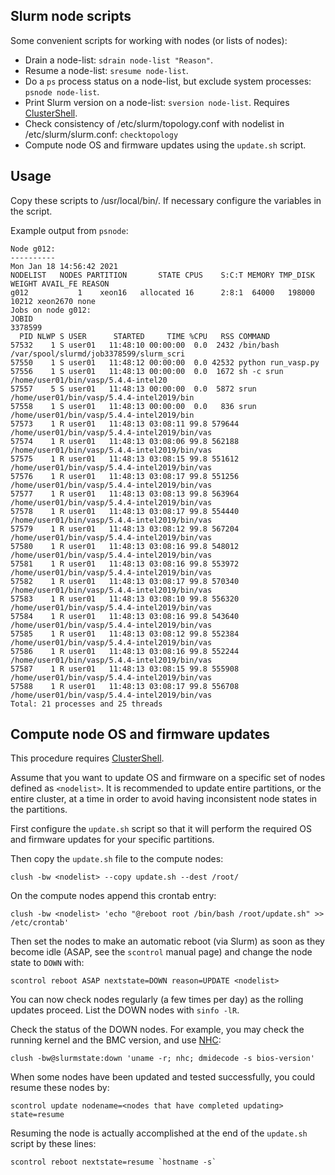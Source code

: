 Slurm node scripts
------------------

Some convenient scripts for working with nodes (or lists of nodes):

* Drain a node-list: ```sdrain node-list "Reason"```.
* Resume a node-list: ```sresume node-list```.
* Do a ```ps``` process status on a node-list, but exclude system processes: ```psnode node-list```.
* Print Slurm version on a node-list: ```sversion node-list```. Requires [ClusterShell](https://wiki.fysik.dtu.dk/niflheim/SLURM#clustershell).
* Check consistency of /etc/slurm/topology.conf with nodelist in /etc/slurm/slurm.conf: ```checktopology```
* Compute node OS and firmware updates using the ```update.sh``` script.


Usage
-----

Copy these scripts to /usr/local/bin/.
If necessary configure the variables in the script.

Example output from ```psnode```:

```
Node g012:
----------
Mon Jan 18 14:56:42 2021
NODELIST   NODES PARTITION       STATE CPUS    S:C:T MEMORY TMP_DISK WEIGHT AVAIL_FE REASON               
g012           1    xeon16   allocated 16      2:8:1  64000   198000  10212 xeon2670 none                 
Jobs on node g012:
JOBID
3378599
  PID NLWP S USER      STARTED     TIME %CPU   RSS COMMAND
57532    1 S user01   11:48:10 00:00:00  0.0  2432 /bin/bash /var/spool/slurmd/job3378599/slurm_scri
57550    1 S user01   11:48:12 00:00:00  0.0 42532 python run_vasp.py
57556    1 S user01   11:48:13 00:00:00  0.0  1672 sh -c srun /home/user01/bin/vasp/5.4.4-intel20
57557    5 S user01   11:48:13 00:00:00  0.0  5872 srun /home/user01/bin/vasp/5.4.4-intel2019/bin
57558    1 S user01   11:48:13 00:00:00  0.0   836 srun /home/user01/bin/vasp/5.4.4-intel2019/bin
57573    1 R user01   11:48:13 03:08:11 99.8 579644 /home/user01/bin/vasp/5.4.4-intel2019/bin/vas
57574    1 R user01   11:48:13 03:08:06 99.8 562188 /home/user01/bin/vasp/5.4.4-intel2019/bin/vas
57575    1 R user01   11:48:13 03:08:15 99.8 551612 /home/user01/bin/vasp/5.4.4-intel2019/bin/vas
57576    1 R user01   11:48:13 03:08:17 99.8 551256 /home/user01/bin/vasp/5.4.4-intel2019/bin/vas
57577    1 R user01   11:48:13 03:08:13 99.8 563964 /home/user01/bin/vasp/5.4.4-intel2019/bin/vas
57578    1 R user01   11:48:13 03:08:17 99.8 554440 /home/user01/bin/vasp/5.4.4-intel2019/bin/vas
57579    1 R user01   11:48:13 03:08:12 99.8 567204 /home/user01/bin/vasp/5.4.4-intel2019/bin/vas
57580    1 R user01   11:48:13 03:08:16 99.8 548012 /home/user01/bin/vasp/5.4.4-intel2019/bin/vas
57581    1 R user01   11:48:13 03:08:16 99.8 553972 /home/user01/bin/vasp/5.4.4-intel2019/bin/vas
57582    1 R user01   11:48:13 03:08:17 99.8 570340 /home/user01/bin/vasp/5.4.4-intel2019/bin/vas
57583    1 R user01   11:48:13 03:08:10 99.8 556320 /home/user01/bin/vasp/5.4.4-intel2019/bin/vas
57584    1 R user01   11:48:13 03:08:16 99.8 543640 /home/user01/bin/vasp/5.4.4-intel2019/bin/vas
57585    1 R user01   11:48:13 03:08:12 99.8 552384 /home/user01/bin/vasp/5.4.4-intel2019/bin/vas
57586    1 R user01   11:48:13 03:08:16 99.8 552244 /home/user01/bin/vasp/5.4.4-intel2019/bin/vas
57587    1 R user01   11:48:13 03:08:15 99.8 555908 /home/user01/bin/vasp/5.4.4-intel2019/bin/vas
57588    1 R user01   11:48:13 03:08:17 99.8 556708 /home/user01/bin/vasp/5.4.4-intel2019/bin/vas
Total: 21 processes and 25 threads
```

Compute node OS and firmware updates
------------------------------------

This procedure requires [ClusterShell](https://wiki.fysik.dtu.dk/niflheim/SLURM#clustershell).

Assume that you want to update OS and firmware on a specific set of nodes defined as ```<nodelist>```.
It is recommended to update entire partitions, or the entire cluster, at a time in order to avoid having inconsistent node states in the partitions.

First configure the ```update.sh``` script so that it will perform the required OS and firmware updates for your specific partitions.

Then copy the ```update.sh``` file to the compute nodes:
```
clush -bw <nodelist> --copy update.sh --dest /root/
```

On the compute nodes append this crontab entry:
```
clush -bw <nodelist> 'echo "@reboot root /bin/bash /root/update.sh" >> /etc/crontab'
```

Then set the nodes to make an automatic reboot (via Slurm)
as soon as they become idle (ASAP, see the ```scontrol``` manual page) 
and change the node state to ```DOWN``` with:
```
scontrol reboot ASAP nextstate=DOWN reason=UPDATE <nodelist>
```

You can now check nodes regularly (a few times per day) as the rolling updates proceed.
List the DOWN nodes with ```sinfo -lR```.

Check the status of the DOWN nodes.
For example, you may check the running kernel and the BMC version,
and use [NHC](https://wiki.fysik.dtu.dk/niflheim/Slurm_configuration#node-health-check):
```
clush -bw@slurmstate:down 'uname -r; nhc; dmidecode -s bios-version'
```

When some nodes have been updated and tested successfully, you could resume these nodes by:
```
scontrol update nodename=<nodes that have completed updating> state=resume
```
Resuming the node is actually accomplished at the end of the ```update.sh``` script by these lines:
```
scontrol reboot nextstate=resume `hostname -s`
```

